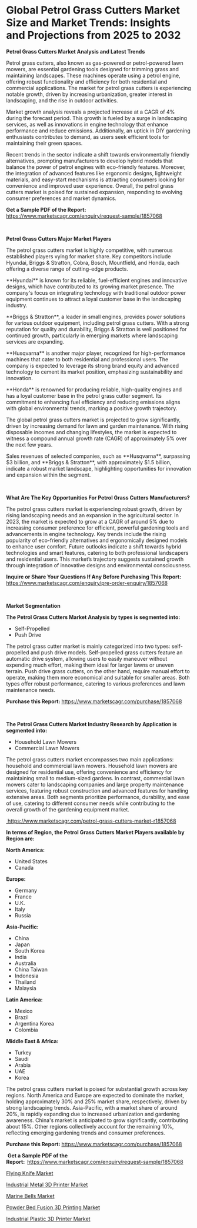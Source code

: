 <p><h1>Global Petrol Grass Cutters Market Size and Market Trends: Insights and Projections from 2025 to 2032</h1></p><p><strong>Petrol Grass Cutters Market Analysis and Latest Trends</strong></p>
<p><p>Petrol grass cutters, also known as gas-powered or petrol-powered lawn mowers, are essential gardening tools designed for trimming grass and maintaining landscapes. These machines operate using a petrol engine, offering robust functionality and efficiency for both residential and commercial applications. The market for petrol grass cutters is experiencing notable growth, driven by increasing urbanization, greater interest in landscaping, and the rise in outdoor activities.</p><p>Market growth analysis reveals a projected increase at a CAGR of 4% during the forecast period. This growth is fueled by a surge in landscaping services, as well as innovations in engine technology that enhance performance and reduce emissions. Additionally, an uptick in DIY gardening enthusiasts contributes to demand, as users seek efficient tools for maintaining their green spaces.</p><p>Recent trends in the sector indicate a shift towards environmentally friendly alternatives, prompting manufacturers to develop hybrid models that balance the power of petrol engines with eco-friendly features. Moreover, the integration of advanced features like ergonomic designs, lightweight materials, and easy-start mechanisms is attracting consumers looking for convenience and improved user experience. Overall, the petrol grass cutters market is poised for sustained expansion, responding to evolving consumer preferences and market dynamics.</p></p>
<p><strong>Get a Sample PDF of the Report:&nbsp;</strong> <a href="https://www.marketscagr.com/enquiry/request-sample/1857068?utm_campaign=1905&utm_medium=2&utm_source=Github&utm_content=ia&utm_term=10042025&utm_id=petrol-grass-cutters">https://www.marketscagr.com/enquiry/request-sample/1857068</a></p>
<p>&nbsp;</p>
<p><strong>Petrol Grass Cutters Major Market Players</strong></p>
<p><p>The petrol grass cutters market is highly competitive, with numerous established players vying for market share. Key competitors include Hyundai, Briggs & Stratton, Cobra, Bosch, Mountfield, and Honda, each offering a diverse range of cutting-edge products.</p><p>**Hyundai** is known for its reliable, fuel-efficient engines and innovative designs, which have contributed to its growing market presence. The company's focus on integrating technology with traditional outdoor power equipment continues to attract a loyal customer base in the landscaping industry.</p><p>**Briggs & Stratton**, a leader in small engines, provides power solutions for various outdoor equipment, including petrol grass cutters. With a strong reputation for quality and durability, Briggs & Stratton is well positioned for continued growth, particularly in emerging markets where landscaping services are expanding.</p><p>**Husqvarna** is another major player, recognized for high-performance machines that cater to both residential and professional users. The company is expected to leverage its strong brand equity and advanced technology to cement its market position, emphasizing sustainability and innovation.</p><p>**Honda** is renowned for producing reliable, high-quality engines and has a loyal customer base in the petrol grass cutter segment. Its commitment to enhancing fuel efficiency and reducing emissions aligns with global environmental trends, marking a positive growth trajectory.</p><p>The global petrol grass cutters market is projected to grow significantly, driven by increasing demand for lawn and garden maintenance. With rising disposable incomes and changing lifestyles, the market is expected to witness a compound annual growth rate (CAGR) of approximately 5% over the next few years.</p><p>Sales revenues of selected companies, such as **Husqvarna**, surpassing $3 billion, and **Briggs & Stratton**, with approximately $1.5 billion, indicate a robust market landscape, highlighting opportunities for innovation and expansion within the segment.</p></p>
<p>&nbsp;</p>
<p><strong>What Are The Key Opportunities For Petrol Grass Cutters Manufacturers?</strong></p>
<p><p>The petrol grass cutters market is experiencing robust growth, driven by rising landscaping needs and an expansion in the agricultural sector. In 2023, the market is expected to grow at a CAGR of around 5% due to increasing consumer preference for efficient, powerful gardening tools and advancements in engine technology. Key trends include the rising popularity of eco-friendly alternatives and ergonomically designed models to enhance user comfort. Future outlooks indicate a shift towards hybrid technologies and smart features, catering to both professional landscapers and residential users. This market’s trajectory suggests sustained growth through integration of innovative designs and environmental consciousness.</p></p>
<p><strong>Inquire or Share Your Questions If Any Before Purchasing This Report:</strong> <a href="https://www.marketscagr.com/enquiry/pre-order-enquiry/1857068?utm_campaign=1905&utm_medium=2&utm_source=Github&utm_content=ia&utm_term=10042025&utm_id=petrol-grass-cutters">https://www.marketscagr.com/enquiry/pre-order-enquiry/1857068</a></p>
<p>&nbsp;</p>
<p><strong>Market Segmentation</strong></p>
<p><strong>The Petrol Grass Cutters Market Analysis by types is segmented into:</strong></p>
<p><ul><li>Self-Propelled</li><li>Push Drive</li></ul></p>
<p><p>The petrol grass cutter market is mainly categorized into two types: self-propelled and push drive models. Self-propelled grass cutters feature an automatic drive system, allowing users to easily maneuver without expending much effort, making them ideal for larger lawns or uneven terrain. Push drive grass cutters, on the other hand, require manual effort to operate, making them more economical and suitable for smaller areas. Both types offer robust performance, catering to various preferences and lawn maintenance needs.</p></p>
<p><strong>Purchase this Report:&nbsp;</strong><a href="https://www.marketscagr.com/purchase/1857068?utm_campaign=1905&utm_medium=2&utm_source=Github&utm_content=ia&utm_term=10042025&utm_id=petrol-grass-cutters">https://www.marketscagr.com/purchase/1857068</a></p>
<p>&nbsp;</p>
<p><strong>The Petrol Grass Cutters Market Industry Research by Application is segmented into:</strong></p>
<p><ul><li>Household Lawn Mowers</li><li>Commercial Lawn Mowers</li></ul></p>
<p><p>The petrol grass cutters market encompasses two main applications: household and commercial lawn mowers. Household lawn mowers are designed for residential use, offering convenience and efficiency for maintaining small to medium-sized gardens. In contrast, commercial lawn mowers cater to landscaping companies and large property maintenance services, featuring robust construction and advanced features for handling extensive areas. Both segments prioritize performance, durability, and ease of use, catering to different consumer needs while contributing to the overall growth of the gardening equipment market.</p></p>
<p><a href="https://www.marketscagr.com/petrol-grass-cutters-market-r1857068?utm_campaign=1905&utm_medium=2&utm_source=Github&utm_content=ia&utm_term=10042025&utm_id=petrol-grass-cutters">&nbsp;https://www.marketscagr.com/petrol-grass-cutters-market-r1857068</a></p>
<p><strong>In terms of Region, the Petrol Grass Cutters Market Players available by Region are:</strong></p>
<p>
    <p> <strong> North America: </strong>
        <ul>
            <li>United States</li>
            <li>Canada</li>
        </ul>
        </p> 
    <p> <strong> Europe: </strong>
        <ul>
            <li>Germany</li>
            <li>France</li>
            <li>U.K.</li>
            <li>Italy</li>
            <li>Russia</li>
        </ul>
        </p> 
    <p> <strong> Asia-Pacific: </strong>
        <ul>
            <li>China</li>
            <li>Japan</li>
            <li>South Korea</li>
            <li>India</li>
            <li>Australia</li>
            <li>China Taiwan</li>
            <li>Indonesia</li>
            <li>Thailand</li>
            <li>Malaysia</li>
        </ul>
        </p> 
    <p> <strong> Latin America: </strong>
        <ul>
            <li>Mexico</li>
            <li>Brazil</li>
            <li>Argentina Korea</li>
            <li>Colombia</li>
        </ul>
        </p> 
    <p> <strong> Middle East & Africa: </strong>
        <ul>
            <li>Turkey</li>
            <li>Saudi</li>
            <li>Arabia</li>
            <li>UAE</li>
            <li>Korea</li>
        </ul>
    </p>
    </p>
<p><p>The petrol grass cutters market is poised for substantial growth across key regions. North America and Europe are expected to dominate the market, holding approximately 30% and 25% market share, respectively, driven by strong landscaping trends. Asia-Pacific, with a market share of around 20%, is rapidly expanding due to increased urbanization and gardening awareness. China's market is anticipated to grow significantly, contributing about 15%. Other regions collectively account for the remaining 10%, reflecting emerging gardening trends and consumer preferences.</p></p>
<p><strong>Purchase this Report: </strong><a href="https://www.marketscagr.com/purchase/1857068?utm_campaign=1905&utm_medium=2&utm_source=Github&utm_content=ia&utm_term=10042025&utm_id=petrol-grass-cutters">https://www.marketscagr.com/purchase/1857068</a></p>
<p>&nbsp;<strong>Get a Sample PDF of the Report:&nbsp;&nbsp;</strong><a href="https://www.marketscagr.com/enquiry/request-sample/1857068?utm_campaign=1905&utm_medium=2&utm_source=Github&utm_content=ia&utm_term=10042025&utm_id=petrol-grass-cutters">https://www.marketscagr.com/enquiry/request-sample/1857068</a></p>
<p><strong></strong></p>
<p><p><a href="https://github.com/romeoacuffap/Market-Research-Report-List-1/blob/main/flying-knife-market.md?utm_campaign=1905&utm_medium=2&utm_source=Github&utm_content=ia&utm_term=10042025&utm_id=petrol-grass-cutters">Flying Knife Market</a></p><p><a href="https://github.com/klinzenisaa/Market-Research-Report-List-1/blob/main/industrial-metal-3d-printer-market.md?utm_campaign=1905&utm_medium=2&utm_source=Github&utm_content=ia&utm_term=10042025&utm_id=petrol-grass-cutters">Industrial Metal 3D Printer Market</a></p><p><a href="https://github.com/kelttnandan9/Market-Research-Report-List-1/blob/main/marine-bells-market.md?utm_campaign=1905&utm_medium=2&utm_source=Github&utm_content=ia&utm_term=10042025&utm_id=petrol-grass-cutters">Marine Bells Market</a></p><p><a href="https://github.com/goreabeeran/Market-Research-Report-List-1/blob/main/powder-bed-fusion-3d-printing-market.md?utm_campaign=1905&utm_medium=2&utm_source=Github&utm_content=ia&utm_term=10042025&utm_id=petrol-grass-cutters">Powder Bed Fusion 3D Printing Market</a></p><p><a href="https://github.com/prumrupear/Market-Research-Report-List-1/blob/main/industrial-plastic-3d-printer-market.md?utm_campaign=1905&utm_medium=2&utm_source=Github&utm_content=ia&utm_term=10042025&utm_id=petrol-grass-cutters">Industrial Plastic 3D Printer Market</a></p></p>